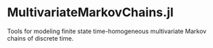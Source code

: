 # MultivariateMarkovChains.jl
Tools for modeling finite state time-homogeneous multivariate Markov chains of discrete time.
